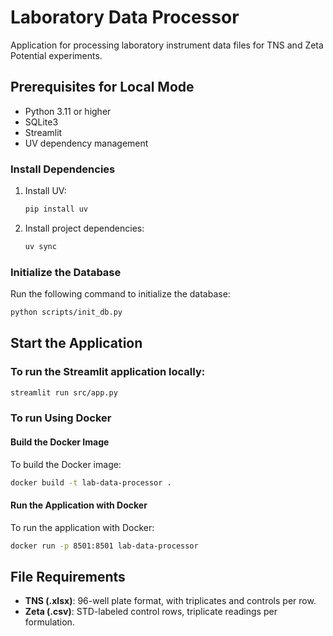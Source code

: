 # Laboratory Data Processor

Application for processing laboratory instrument data files for TNS and Zeta Potential experiments.

## Prerequisites for Local Mode
- Python 3.11 or higher
- SQLite3
- Streamlit
- UV dependency management

### Install Dependencies
1. Install UV:
   ```bash
   pip install uv
   ```
2. Install project dependencies:
   ```bash
   uv sync
   ```

### Initialize the Database
Run the following command to initialize the database:
```bash
python scripts/init_db.py
```

## Start the Application

### To run the Streamlit application locally:
```bash
streamlit run src/app.py
```

### To run Using Docker

#### Build the Docker Image
To build the Docker image:
```bash
docker build -t lab-data-processor .
```

#### Run the Application with Docker
To run the application with Docker:
```bash
docker run -p 8501:8501 lab-data-processor
```

## File Requirements
- **TNS (.xlsx)**: 96-well plate format, with triplicates and controls per row.  
- **Zeta (.csv)**: STD-labeled control rows, triplicate readings per formulation.
